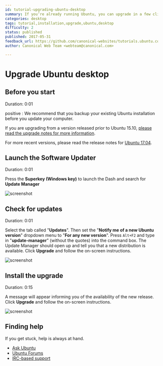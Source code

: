 ```yaml
---
id: tutorial-upgrading-ubuntu-desktop
summary: If you’re already running Ubuntu, you can upgrade in a few clicks from the Software Updater.
categories: desktop
tags: tutorial,installation,upgrade,ubuntu,desktop
difficulty: 2
status: published
published: 2017-05-31
feedback_url: https://github.com/canonical-websites/tutorials.ubuntu.com/issues
author: Canonical Web Team <webteam@canonical.com>

---
```


# Upgrade Ubuntu desktop

## Before you start
Duration: 0:01

positive
: We recommend that you backup your existing Ubuntu installation before you update your computer.

If you are upgrading from a version released prior to Ubuntu 15.10, [please read the upgrade notes for more information](https://help.ubuntu.com/community/UpgradeNotes).

For more recent versions, please read the release notes for [Ubuntu 17.04](https://wiki.ubuntu.com/ZestyZapus/ReleaseNotes).

## Launch the Software Updater
Duration: 0:01

Press the **Superkey (Windows key)** to launch the Dash and search for **Update Manager**

![screenshot](https://assets.ubuntu.com/v1/de3da8d8-download-desktop-upgrade-1.jpg)

## Check for updates
Duration: 0:01

Select the tab called "**Updates**". Then set the "**Notify me of a new Ubuntu version**" dropdown menu to "**For any new version**". Press `Alt+F2` and type in "**update-manager**" (without the quotes) into the command box. The Update Manager should open up and tell you that a new distribution is available. Click **Upgrade** and follow the on-screen instructions.

![screenshot](https://assets.ubuntu.com/v1/4bcdd988-download-desktop-upgrade-2.jpg)

## Install the upgrade
Duration: 0:15

A message will appear informing you of the availability of the new release. Click **Upgrade** and follow the on-screen instructions.

![screenshot](https://assets.ubuntu.com/v1/d709d29a-download-desktop-upgrade-3.jpg)

## Finding help

If you get stuck, help is always at hand.

* [Ask Ubuntu](https://askubuntu.com/)
* [Ubuntu Forums](https://ubuntuforums.org/)
* [IRC-based support](https://wiki.ubuntu.com/IRC/ChannelList)
